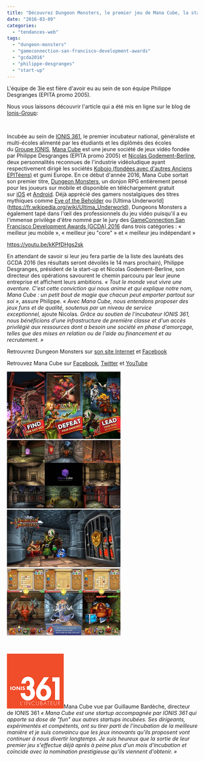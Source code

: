 ```yaml
---
title: "Découvrez Dungeon Monsters, le premier jeu de Mana Cube, la start-up de Philippe Desgranges (EPITA promo 2005), sélectionnée aux Game Connection Development Awards de San Francisco"
date: "2016-03-09"
categories: 
  - "tendances-web"
tags: 
  - "dungeon-monsters"
  - "gameconnection-san-francisco-development-awards"
  - "gcda2016"
  - "philippe-desgranges"
  - "start-up"
---
```


L'équipe de 3ie est fière d'avoir eu au sein de son équipe Philippe Desgranges (EPITA promo 2005).

Nous vous laissons découvrir l'article qui a été mis en ligne sur le blog de [Ionis-Group](http://blogs.ionis-group.com/epita/2016/03/mana-cube-ionis-361-incubateur-dungeon-monsters-ancien-start-up-entrepreneuriat-selection-jeu-video-mobile-2016.html):

 

Incubée au sein de [IONIS 361](http://www.ionis361.com/index.html), le premier incubateur national, généraliste et multi-écoles alimenté par les étudiants et les diplômés des écoles du [Groupe IONIS](http://www.epita.fr/ecole-ionis-education-group.aspx), [Mana Cube](https://www.facebook.com/ManaCube/) est une jeune société de jeux vidéo fondée par Philippe Desgranges (EPITA promo 2005) et [Nicolas Godement-Berline](https://twitter.com/NicolasG_B), deux personnalités reconnues de l'industrie vidéoludique ayant respectivement dirigé les sociétés [Kobojo (fondées avec d'autres Anciens EPITéens)](http://blogs.ionis-group.com/epita/2011/09/kobojo-distingue-par-le-syntec.html) et gumi Europe. En ce début d'année 2016, Mana Cube sortait son premier titre, [Dungeon Monsters](http://www.dungeonmonsters.com/), un donjon RPG entièrement pensé pour les joueurs sur mobile et disponible en téléchargement gratuit sur [iOS](https://itunes.apple.com/fr/app/id1060103787) et [Android](https://play.google.com/store/apps/details?id=com.manacube.dungeonmonsters). Déjà apprécié des gamers nostalgiques des titres mythiques comme [Eye of the Beholder](https://fr.wikipedia.org/wiki/Eye_of_the_Beholder_(jeu_vid%C3%A9o)) ou [Ultima Underworld](https://fr.wikipedia.org/wiki/Ultima_Underworld), Dungeons Monsters a également tapé dans l'œil des professionnels du jeu vidéo puisqu'il a eu l'immense privilège d'être nommé par le jury des [Game](http://www.game-connection.com/development-awards)[Connection San Francisco Development Awards (GCDA) 2016](http://www.game-connection.com/development-awards) dans trois catégories : « meilleur jeu mobile », « meilleur jeu "core" » et « meilleur jeu indépendant »

https://youtu.be/kKPfDHgs2sk

En attendant de savoir si leur jeu fera partie de la liste des lauréats des GCDA 2016 (les résultats seront dévoilés le 14 mars prochain), Philippe Desgranges, président de la start-up et Nicolas Godement-Berline, son directeur des opérations savourent le chemin parcouru par leur jeune entreprise et affichent leurs ambitions. _« Tout le monde veut vivre une aventure. C'est cette conviction qui nous anime et qui explique notre nom, Mana Cube : un petit bout de magie que chacun peut emporter partout sur soi »_, assure Philippe. _« Avec Mana Cube, nous entendons proposer des jeux funs et de qualité, soutenus par un niveau de service exceptionnel,_ ajoute Nicolas. _Grâce au soutien de l'incubateur IONIS 361, nous bénéficions d'une infrastructure de première classe et d'un accès privilégié aux ressources dont a besoin une société en phase d'amorçage, telles que des mises en relation ou de l'aide au financement et au recrutement. »_

Retrouvrez Dungeon Monsters sur [son site Internet](http://www.dungeonmonsters.com/) et [Facebook](https://www.facebook.com/dungeonmonsters/)

Retrouvez Mana Cube sur [Facebook](https://www.facebook.com/ManaCube/), [Twitter](https://twitter.com/mana_cube) et [YouTube](https://www.youtube.com/channel/UC0KciiWaUJLl8aQExkyBJFA)

[![mana_cube_ionis_361_incubateur_ionis-education-group_epita_dungeon_monsters_jeu_video_mobile_2016_03](/assets/images/mana_cube_ionis_361_incubateur_ionis-education-group_epita_dungeon_monsters_jeu_video_mobile_2016_03-300x178.jpg)](/assets/images/mana_cube_ionis_361_incubateur_ionis-education-group_epita_dungeon_monsters_jeu_video_mobile_2016_03.jpg) [![mana_cube_ionis_361_incubateur_ionis-education-group_epita_dungeon_monsters_jeu_video_mobile_2016_04](/assets/images/mana_cube_ionis_361_incubateur_ionis-education-group_epita_dungeon_monsters_jeu_video_mobile_2016_04-300x181.jpg)](/assets/images/mana_cube_ionis_361_incubateur_ionis-education-group_epita_dungeon_monsters_jeu_video_mobile_2016_04.jpg) [![mana_cube_ionis_361_incubateur_ionis-education-group_epita_dungeon_monsters_jeu_video_mobile_2016_05](/assets/images/mana_cube_ionis_361_incubateur_ionis-education-group_epita_dungeon_monsters_jeu_video_mobile_2016_05-300x152.jpg)](/assets/images/mana_cube_ionis_361_incubateur_ionis-education-group_epita_dungeon_monsters_jeu_video_mobile_2016_05.jpg) [![mana_cube_ionis_361_incubateur_ionis-education-group_epita_dungeon_monsters_jeu_video_mobile_2016_06](/assets/images/mana_cube_ionis_361_incubateur_ionis-education-group_epita_dungeon_monsters_jeu_video_mobile_2016_06-300x178.jpg)](/assets/images/mana_cube_ionis_361_incubateur_ionis-education-group_epita_dungeon_monsters_jeu_video_mobile_2016_06.jpg)

 

[![mana_cube_ionis_361_incubateur_ionis-education-group_epita_dungeon_monsters_jeu_video_mobile_2016_01](/assets/images/mana_cube_ionis_361_incubateur_ionis-education-group_epita_dungeon_monsters_jeu_video_mobile_2016_01.jpg)](/assets/images/mana_cube_ionis_361_incubateur_ionis-education-group_epita_dungeon_monsters_jeu_video_mobile_2016_01.jpg)Mana Cube vue par Guillaume Bardèche, directeur de IONIS 361 _« Mana Cube est une startup accompagnée par IONIS 361 qui apporte sa dose de "fun" aux autres startups incubées. Ses dirigeants, expérimentés et compétents, ont su tirer parti de l'incubation de la meilleure manière et je suis convaincu que les jeux innovants qu'ils proposent vont continuer à nous divertir longtemps. Je suis heureux que la sortie de leur premier jeu s'effectue déjà après à peine plus d'un mois d'incubation et coïncide avec la nomination prestigieuse qu'ils viennent d'obtenir. »_
